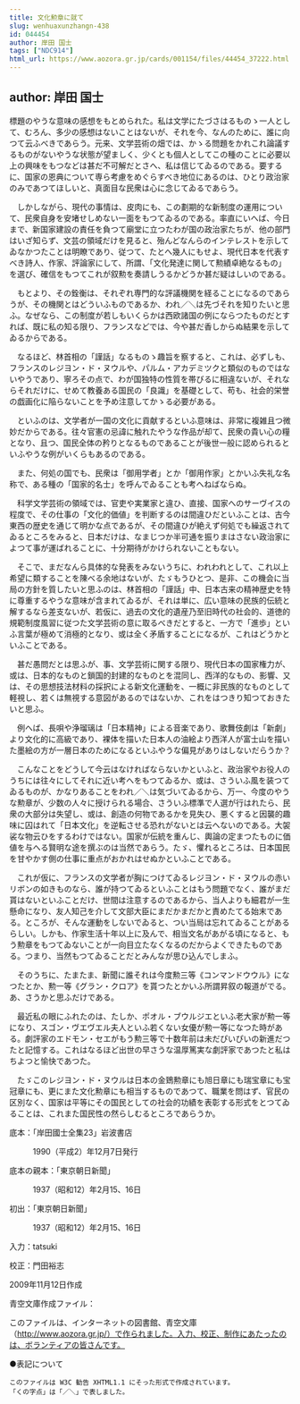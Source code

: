 ```yaml
---
title: 文化勲章に就て
slug: wenhuaxunzhangn-438
id: 044454
author: 岸田 国士
tags: ["NDC914"]
html_url: https://www.aozora.gr.jp/cards/001154/files/44454_37222.html
---
```


## author: 岸田 国士

標題のやうな意味の感想をもとめられた。私は文学にたづさはるものゝ一人として、むろん、多少の感想はないことはないが、それを今、なんのために、誰に向つて云ふべきであらう。元来、文学芸術の畑では、かゝる問題をかれこれ論議するものがないやうな状態が望ましく、少くとも個人としてこの種のことに必要以上の興味をもつなどは甚だ不可解だとさへ、私は信じてゐるのである。要するに、国家の恩典について専ら考慮をめぐらすべき地位にあるのは、ひとり政治家のみであつてほしいと、真面目な民衆は心に念じてゐるであらう。

　しかしながら、現代の事情は、皮肉にも、この劃期的な新制度の運用について、民衆自身を安堵せしめない一面をもつてゐるのである。率直にいへば、今日まで、新国家建設の責任を負つて廟堂に立つたわが国の政治家たちが、他の部門はいざ知らず、文芸の領域だけを見ると、殆んどなんらのインテレストを示してゐなかつたことは明瞭であり、従つて、たとへ幾人にもせよ、現代日本を代表すべき詩人、作家、評論家にして、所謂、「文化発達に関して勲績卓絶なるもの」を選び、確信をもつてこれが叙勲を奏請しうるかどうか甚だ疑はしいのである。

　もとより、その銓衡は、それぞれ専門的な評議機関を経ることになるのであらうが、その機関とはどういふものであるか、われ／＼は先づそれを知りたいと思ふ。なぜなら、この制度が若しもいくらかは西欧諸国の例にならつたものだとすれば、既に私の知る限り、フランスなどでは、今や甚だ香しからぬ結果を示してゐるからである。

　なるほど、林首相の「謹話」なるものゝ趣旨を察すると、これは、必ずしも、フランスのレジヨン・ド・ヌウルや、パルム・アカデミツクと類似のものではないやうであり、寧ろその点で、わが国独特の性質を帯びるに相違ないが、それならそれだけに、せめて教養ある国民の「良識」を基礎として、苟も、社会的栄誉の戯画化に陥らないことを予め注意してかゝる必要がある。

　といふのは、文学者が一国の文化に貢献するといふ意味は、非常に複雑且つ微妙だからである。往々官憲の忌諱に触れたやうな作品が却て、民衆の貴い心の糧となり、且つ、国民全体の矜りとなるものであることが後世一般に認められるといふやうな例がいくらもあるのである。

　また、何処の国でも、民衆は「御用学者」とか「御用作家」とかいふ失礼な名称で、ある種の「国家的名士」を呼んでゐることも考へねばならぬ。

　科学文学芸術の領域では、官吏や実業家と違ひ、直接、国家へのサーヴイスの程度で、その仕事の「文化的価値」を判断するのは間違ひだといふことは、古今東西の歴史を通じて明かな点であるが、その間違ひが絶えず何処でも繰返されてゐるところをみると、日本だけは、なまじつか半可通を振りまはさない政治家によつて事が運ばれることに、十分期待がかけられないこともない。



　そこで、まだなんら具体的な発表をみないうちに、われわれとして、これ以上希望に類することを陳べる余地はないが、たゞもうひとつ、是非、この機会に当局の方針を質したいと思ふのは、林首相の「謹話」中、日本古来の精神歴史を特に尊重するやうな意味が含まれてゐるが、それは単に、広い意味の民族的伝統と解するなら差支ないが、若仮に、過去の文化的遺産乃至旧時代の社会的、道徳的規範制度風習に従つた文学芸術の意に取るべきだとすると、一方で「進歩」といふ言葉が極めて消極的となり、或は全く矛盾することになるが、これはどうかといふことである。

　甚だ愚問だとは思ふが、事、文学芸術に関する限り、現代日本の国家権力が、或は、日本的なものと鎖国的封建的なものとを混同し、西洋的なもの、影響、又は、その思想技法材料の採択による新文化運動を、一概に非民族的なものとして軽視し、若くは無視する意図があるのではないか、これをはつきり知つておきたいと思ふ。

　例へば、長唄や浄瑠璃は「日本精神」による音楽であり、歌舞伎劇は「新劇」より文化的に高級であり、裸体を描いた日本人の油絵より西洋人が富士山を描いた墨絵の方が一層日本のためになるといふやうな偏見がありはしないだらうか？

　こんなことをどうして今云はなければならないかといふと、政治家やお役人のうちには往々にしてそれに近い考へをもつてゐるか、或は、さういふ風を装つてゐるものが、かなりあることをわれ／＼は気づいてゐるから、万一、今度のやうな勲章が、少数の人々に授けられる場合、さういふ標準で人選が行はれたら、民衆の大部分は失望し、或は、創造の何物であるかを見失ひ、悪くすると因襲的趣味に囚はれて「日本文化」を逆転させる恐れがないとは云へないのである。大袈裟な物云ひをするわけではない。国家が伝統を重んじ、輿論の定まつたものに価値を与へる賢明な途を撰ぶのは当然であらう。たゞ、懼れるところは、日本国民を甘やかす側の仕事に重点がおかれはせぬかといふことである。

　これが仮に、フランスの文学者が胸につけてゐるレジヨン・ド・ヌウルの赤いリボンの如きものなら、誰が持つてゐるといふことはもう問題でなく、誰がまだ貰はないといふことだけ、世間は注意するのであるから、当人よりも細君が一生懸命になり、友人知己を介して文部大臣にまだかまだかと責めたてる始末である。ところが、そんな運動をしないでゐると、つい当局は忘れてゐることがあるらしい。しかも、作家生活十年以上に及んで、相当文名があがる頃になると、もう勲章をもつてゐないことが一向目立たなくなるのだからよくできたものである。つまり、当然もつてゐることだとみんなが思ひ込んでしまふ。

　そのうちに、たまたま、新聞に誰それは今度勲三等《コンマンドウウル》になつたとか、勲一等《グラン・クロア》を貰つたとかいふ所謂昇叙の報道がでる。あ、さうかと思ふだけである。

　最近私の眼にふれたのは、たしか、ポオル・ブウルジエといふ老大家が勲一等になり、スゴン・ヴエヴエル夫人といふ若くない女優が勲一等になつた時がある。劇評家のエドモン・セエがもう勲三等で十数年前は未だぴいぴいの新進だつたと記憶する。これはなるほど出世の早さうな温厚篤実な劇評家であつたと私はちよつと愉快であつた。

　たゞこのレジヨン・ド・ヌウルは日本の金鵄勲章にも旭日章にも瑞宝章にも宝冠章にも、更にまた文化勲章にも相当するものであつて、職業を問はず、官民の区別なく、国家は平等にその国民としての社会的功績を表彰する形式をとつてゐることは、これまた国民性の然らしむるところであらうか。













底本：「岸田國士全集23」岩波書店


　　　1990（平成2）年12月7日発行

底本の親本：「東京朝日新聞」

　　　1937（昭和12）年2月15、16日

初出：「東京朝日新聞」

　　　1937（昭和12）年2月15、16日

入力：tatsuki

校正：門田裕志

2009年11月12日作成

青空文庫作成ファイル：

このファイルは、インターネットの図書館、青空文庫（http://www.aozora.gr.jp/）で作られました。入力、校正、制作にあたったのは、ボランティアの皆さんです。











●表記について


	このファイルは W3C 勧告 XHTML1.1 にそった形式で作成されています。
	「くの字点」は「／＼」で表しました。